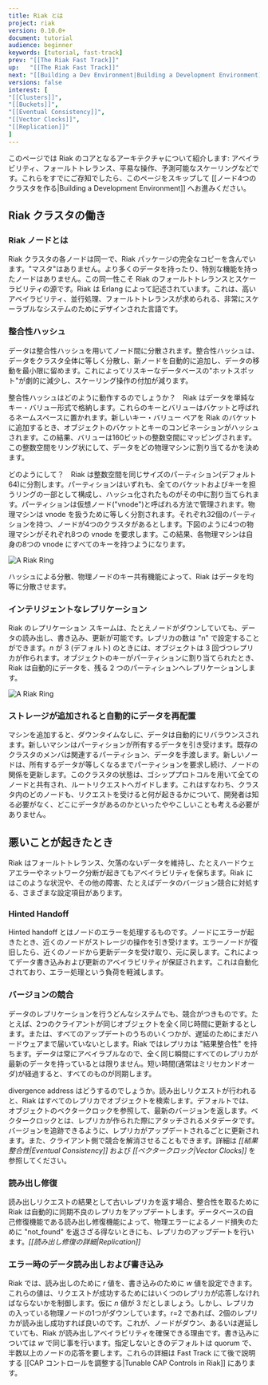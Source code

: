 ```yaml
---
title: Riak とは
project: riak
version: 0.10.0+
document: tutorial
audience: beginner
keywords: [tutorial, fast-track]
prev: "[[The Riak Fast Track]]"
up:   "[[The Riak Fast Track]]"
next: "[[Building a Dev Environment|Building a Development Environment]]"
versions: false
interest: [
"[[Clusters]]",
"[[Buckets]]",
"[[Eventual Consistency]]",
"[[Vector Clocks]]",
"[[Replication]]"
]
---
```


このページでは Riak のコアとなるアーキテクチャについて紹介します: アベイラビリティ、フォールトトレランス、平易な操作、予測可能なスケーリングなどです。これらをすでにご存知でしたら、このページをスキップして [[ノード4つのクラスタを作る|Building a Development Environment]] へお進みください。

## Riak クラスタの働き

### Riak ノードとは

Riak クラスタの各ノードは同一で、Riak パッケージの完全なコピーを含んでいます。"マスタ"はありません。より多くのデータを持ったり、特別な機能を持ったノードはありません。この同一性こそ Riak のフォールトトレランスとスケーラビリティの源です。Riak は Erlang によって記述されています。これは、高いアベイラビリティ、並行処理、フォールトトレランスが求められる、非常にスケーラブルなシステムのためにデザインされた言語です。
 
### 整合性ハッシュ

データは整合性ハッシュを用いてノード間に分散されます。整合性ハッシュは、データをクラスタ全体に等しく分散し、新ノードを自動的に追加し、データの移動を最小限に留めます。これによってリスキーなデータベースの"ホットスポット"が劇的に減少し、スケーリング操作の付加が減ります。

整合性ハッシュはどのように動作するのでしょうか？　Riak はデータを単純なキー・バリュー形式で格納します。これらのキーとバリューはバケットと呼ばれるネームスペースに置かれます。新しいキー・バリュー ペアを Riak のバケットに追加するとき、オブジェクトのバケットとキーのコンビネーションがハッシュされます。この結果、バリューは160ビットの整数空間にマッピングされます。この整数空間をリング状にして、データをどの物理マシンに割り当てるかを決めます。

どのようにして？　Riak は整数空間を同じサイズのパーティション(デフォルト 64)に分割します。パーティションはいずれも、全てのバケットおよびキーを担うリングの一部として構成し、ハッシュ化されたものがその中に割り当てられます。パーティションは仮想ノード("vnode")と呼ばれる方法で管理されます。物理マシンは vnode を扱うために等しく分割されます。それぞれ32個のパーティションを持つ、ノードが4つのクラスタがあるとします。下図のように4つの物理マシンがそれぞれ8つの vnode を要求します。この結果、各物理マシンは自身の8つの vnode にすべてのキーを持つようになります。

![A Riak Ring](/images/riak-ring.png)

ハッシュによる分散、物理ノードのキー共有機能によって、Riak はデータを均等に分散させます。

### インテリジェントなレプリケーション

Riak のレプリケーション スキームは、たとえノードがダウンしていても、データの読み出し、書き込み、更新が可能です。レプリカの数は "n" で設定することができます。_n_ が 3 (デフォルト) のときには、オブジェクトは 3 回づつレプリカが作られます。オブジェクトのキーがパーティションに割り当てられたとき、Riak は自動的にデータを、残る 2 つのパーティションへレプリケーションします。

![A Riak Ring](/images/riak-data-distribution.png)

### ストレージが追加されると自動的にデータを再配置

マシンを追加すると、ダウンタイムなしに、データは自動的にリバラウンスされます。新しいマシンはパーティションが所有するデータを引き受けます。既存のクラスタのメンバは関連するパーティション、データを手渡します。新しいノードは、所有するデータが等しくなるまでパーティションを要求し続け、ノードの関係を更新します。このクラスタの状態は、ゴシッププロトコルを用いて全てのノードと共有され、ルートリクエストへガイドします。これはすなわち、クラスタ内のどのノードも、リクエストを受けると何が起きるかについて、開発者は知る必要がなく、どこにデータがあるのかといったややこしいことも考える必要がありません。

## 悪いことが起きたとき

Riak はフォールトトレランス、欠落のないデータを維持し、たとえハードウェアエラーやネットワーク分断が起きてもアベイラビリティを保ちます。Riak にはこのような状況や、その他の障害、たとえばデータのバージョン競合に対処する、さまざまな設定項目があります。

### Hinted Handoff

Hinted handoff とはノードのエラーを処理するものです。ノードにエラーが起きたとき、近くのノードがストレージの操作を引き受けます。エラーノードが復旧したら、近くのノードから更新データを受け取り、元に戻します。これによってデータ書き込みおよび更新のアベイラビリティが保証されます。これは自動化されており、エラー処理という負荷を軽減します。

### バージョンの競合

データのレプリケーションを行うどんなシステムでも、競合がつきものです。たとえば、2つのクライアントが同じオブジェクトを全く同じ時間に更新するとします。または、すべてのアップデートのうちのいくつかが、遅延のためにまだハードウェアまで届いていないとします。Riak ではレプリカは "結果整合性" を持ちます。データは常にアベイラブルなので、全く同じ瞬間にすべてのレプリカが最新のデータを持っているとは限りません。短い時間(通常はミリセカンドオーダ)が経過すると、すべてのものが同期します。

divergence address はどうするのでしょうか。読み出しリクエストが行われると、Riak はすべてのレプリカでオブジェクトを検索します。デフォルトでは、オブジェクトのベクタークロックを参照して、最新のバージョンを返します。ベクタークロックとは、レプリカが作られた際にアタッチされるメタデータです。バージョンを追跡できるように、レプリカがアップデートされるごとに更新されます。また、クライアント側で競合を解消させることもできます。詳細は *[[結果整合性|Eventual Consistency]]* および *[[ベクタークロック|Vector Clocks]]* を参照してください。

### 読み出し修復
読み出しリクエストの結果として古いレプリカを返す場合、整合性を取るために Riak は自動的に同期不良のレプリカをアップデートします。データベースの自己修復機能である読み出し修復機能によって、物理エラーによるノード損失のために "not_found" を返さざる得ないときにも、レプリカのアップデートを行います。*[[読み出し修復の詳細|Replication]]*

### エラー時のデータ読み出しおよび書き込み
Riak では、読み出しのために _r_ 値を、書き込みのために _w_ 値を設定できます。これらの値は、リクエストが成功するためにはいくつのレプリカが応答しなければならないかを制御します。仮に _n_ 値が 3 だとしましょう。しかし、レプリカの入っている物理ノードの1つがダウンしています。r=2 であれば、2個のレプリカが読み出し成功すれば良いのです。これが、ノードがダウン、あるいは遅延していても、Riak が読み出しアベイラビリティを確保できる理由です。書き込みについては _w_ で同じ事を行います。指定しないときのデフォルトは quorum で、半数以上のノードの応答を要します。これらの詳細は Fast Track にて後で説明する [[CAP コントロールを調整する|Tunable CAP Controls in Riak]] にあります。
